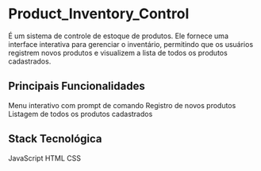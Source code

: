 # Product_Inventory_Control

É um sistema de controle de estoque de produtos.
Ele fornece uma interface interativa para gerenciar o inventário, permitindo que os usuários registrem novos produtos e visualizem a lista de todos os produtos cadastrados.


## Principais Funcionalidades

Menu interativo com prompt de comando
Registro de novos produtos
Listagem de todos os produtos cadastrados


## Stack Tecnológica

JavaScript
HTML
CSS